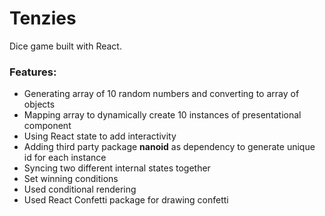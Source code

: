 # Tenzies

Dice game built with React.

### Features:

- Generating array of 10 random numbers and converting to array of objects
- Mapping array to dynamically create 10 instances of presentational component
- Using React state to add interactivity
- Adding third party package **nanoid** as dependency to generate unique id for each instance
- Syncing two different internal states together
- Set winning conditions
- Used conditional rendering
- Used React Confetti package for drawing confetti
